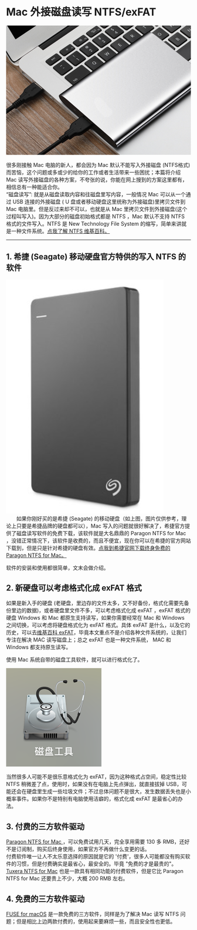 # Mac 外接磁盘读写 NTFS/exFAT

![](/assets/Xnip2018-10-20_16-26-49.png)

  很多刚接触 Mac 电脑的新人，都会因为 Mac 默认不能写入外接磁盘 \(NTFS格式\) 而苦恼，这个问题或多或少的给你的工作或者生活带来一些困扰；本篇将介绍 Mac 读写外接磁盘的各种方案，不夸张的说，你能在网上搜到的方案这里都有，相信总有一种能适合你。  
“磁盘读写”: 就是从磁盘读取内容和往磁盘里写内容，一般情况 Mac 可以从一个通过 USB 连接的外接磁盘 ( U 盘或者移动硬盘这里统称为外接磁盘)里拷贝文件到 Mac 电脑里。但是反过来却不可以，也就是从 Mac 里拷贝文件到外接磁盘(这个过程叫写入)。因为大部分的磁盘初始格式都是 NTFS ，Mac 默认不支持 NTFS 格式的文件写入。NTFS 是 New Technology File System 的缩写，简单来讲就是一种文件系统。[点我了解 NTFS 维基百科。](https://zh.wikipedia.org/zh-hans/NTFS)  

<hr/>

## 1. 希捷 (Seagate) 移动硬盘官方特供的写入 NTFS 的软件

![](/assets/Xnip2018-10-20_16-35-47.png)  
　　如果你刚好买的是希捷 (Seagate) 的移动硬盘（如上图，图片仅供参考，理论上只要是希捷品牌的硬盘都可以），Mac 写入的问题就很好解决了，希捷官方提供了磁盘读写软件的免费下载，该软件就是大名鼎鼎的 Paragon NTFS for Mac ，没错正常情况下，该软件是收费的，而且不便宜，现在你可以在希捷的官方网站下载到，但是只是针对希捷的硬盘有效。[点我到希捷官网下载终身免费的 Paragon NTFS for Mac。](https://www.seagate.com/cn/zh/support/downloads/item/ntfs-driver-for-mac-os-master-dl/)

软件的安装和使用都很简单，文末会做介绍。

## 2. 新硬盘可以考虑格式化成 exFAT 格式  
如果是新入手的硬盘 (老硬盘，里边存的文件太多，又不好备份，格式化需要先备份里边的数据)，或者硬盘里文件不多，可以考虑格式化成 exFAT ，exFAT 格式的硬盘 Windows 和 Mac 都原生支持读写，如果你需要经常在 Mac 和 Windows 之间切换，可以考虑将硬盘格式化为 exFAT 格式。具体 exFAT 是什么，以及它的历史，可以去[维基百科 exFAT](https://zh.wikipedia.org/wiki/ExFAT)，毕竟本文重点不是介绍各种文件系统的，让我们专注在解决 MAC 读写磁盘上；总之 exFAT 也是一种文件系统， MAC 和 Windows 都支持原生读写。

使用 Mac 系统自带的磁盘工具软件，就可以进行格式化了。

![](/assets/Xnip2018-10-20_17-13-30.png)  

当然很多人可能不是很乐意格式化为 exFAT，因为这种格式占空间，稳定性比较 NTFS 稍微差了点，使用时，如果没有在电脑上先点弹出，就直接拔掉 USB，可能还会在硬盘里生成一些垃圾文件；不过总体问题不是很大，发生数据丢失也是小概率事件。如果你不是特别有电脑使用洁癖的，格式化成 exFAT 是最省心的办法。

## 3. 付费的三方软件驱动

[Paragon NTFS for Mac  ](http://www.dpbolvw.net/click-3607085-12975586?sid=ct236055)，可以免费试用几天，完全享用需要 130 多 RMB，还好不是订阅制，购买后终身使用，如果官方不再做什么变更的话。  
付费软件唯一让人不太乐意选择的原因就是它的 '付费'，很多人可能都没有购买软件的习惯，但是付费确实是最省心，最安全的。毕竟 "免费的才是最贵的"。  
[Tuxera NTFS for Mac](http://www.tuxera.com/products/tuxera-ntfs-for-mac/) 也是一款具有相同功能的付费软件，但是它比 Paragon NTFS for Mac 还要贵上不少，大概 200 RMB 左右。

## 4. 免费的三方软件驱动  

[FUSE for macOS](https://github.com/osxfuse/osxfuse/releases) 是一款免费的三方软件，同样是为了解决 Mac 读写 NTFS 问题；但是相比上边两款付费的，使用起来要麻烦一些，而且安全性也更低。






